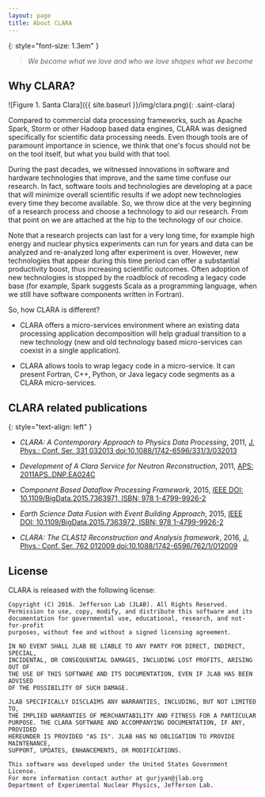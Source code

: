 ```yaml
---
layout: page
title: About CLARA
---
```


{: style="font-size: 1.3em" }
> *We become what we love and who we love shapes what we become*

## Why CLARA?
![Figure 1. Santa Clara]({{ site.baseurl }}/img/clara.png){: .saint-clara}

Compared to commercial data processing frameworks, such as Apache Spark,
Storm or other Hadoop based data engines, CLARA was designed specifically
for scientific data processing needs. Even though tools are of paramount
importance in science, we think that one's focus should not be on the tool
itself, but what you build with that tool.

During the past decades, we
witnessed innovations in software and hardware technologies that improve,
and the same time confuse our research. In fact, software tools and technologies
are developing at a pace that will minimize overall scientific results if
we adopt new technologies every time they become available. So, we throw
dice at the very beginning of a research process and choose a technology
to aid our research. From that point on we are attached at the hip to the
technology of our choice.

Note that a research projects can last for a very
long time, for example high energy and nuclear physics experiments can run
for years and data can be analyzed and re-analyzed long after experiment is
over. However, new technologies that appear during this time period can offer
a substantial productivity boost, thus increasing scientific outcomes.
Often adoption of new technologies is stopped by the roadblock of recoding
a legacy code base (for example, Spark suggests Scala as a programming
language, when we still have software components written in Fortran).


So, how CLARA is different?

* CLARA offers a micro-services environment
  where an existing data processing application decomposition
  will help gradual transition to a new technology
  (new and old technology based micro-services can coexist in a single application).

* CLARA allows tools to wrap legacy code in a micro-service.
  It can present Fortran, C++, Python, or Java legacy code segments
  as a CLARA micro-services.


## CLARA related publications

{: style="text-align: left" }
* *CLARA: A Contemporary Approach to Physics Data Processing*, 2011,
  [J. Phys.: Conf. Ser. 331 032013 doi:10.1088/1742-6596/331/3/032013](http://iopscience.iop.org/article/10.1088/1742-6596/331/3/032013/pdf)

* *Development of A Clara Service for Neutron Reconstruction*, 2011,
  [APS: 2011APS..DNP.EA024C](http://adsabs.harvard.edu/abs/2011APS..DNP.EA024C)

* *Component Based Dataflow Processing Framework*, 2015,
  [IEEE DOI: 10.1109/BigData.2015.7363971, ISBN: 978 1-4799-9926-2](http://ieeexplore.ieee.org/document/7363971/)

* *Earth Science Data Fusion with Event Building Approach*, 2015,
  [IEEE DOI: 10.1109/BigData.2015.7363972, ISBN: 978 1-4799-9926-2](http://ieeexplore.ieee.org/document/7363972/)

* *CLARA: The CLAS12 Reconstruction and Analysis framework*, 2016,
  [J. Phys.: Conf. Ser. 762 012009 doi:10.1088/1742-6596/762/1/012009](http://iopscience.iop.org/article/10.1088/1742-6596/762/1/012009/pdf)


## License

CLARA is released with the following license:

```
Copyright (C) 2016. Jefferson Lab (JLAB). All Rights Reserved.
Permission to use, copy, modify, and distribute this software and its
documentation for governmental use, educational, research, and not-for-profit
purposes, without fee and without a signed licensing agreement.

IN NO EVENT SHALL JLAB BE LIABLE TO ANY PARTY FOR DIRECT, INDIRECT, SPECIAL,
INCIDENTAL, OR CONSEQUENTIAL DAMAGES, INCLUDING LOST PROFITS, ARISING OUT OF
THE USE OF THIS SOFTWARE AND ITS DOCUMENTATION, EVEN IF JLAB HAS BEEN ADVISED
OF THE POSSIBILITY OF SUCH DAMAGE.

JLAB SPECIFICALLY DISCLAIMS ANY WARRANTIES, INCLUDING, BUT NOT LIMITED TO,
THE IMPLIED WARRANTIES OF MERCHANTABILITY AND FITNESS FOR A PARTICULAR
PURPOSE. THE CLARA SOFTWARE AND ACCOMPANYING DOCUMENTATION, IF ANY, PROVIDED
HEREUNDER IS PROVIDED "AS IS". JLAB HAS NO OBLIGATION TO PROVIDE MAINTENANCE,
SUPPORT, UPDATES, ENHANCEMENTS, OR MODIFICATIONS.

This software was developed under the United States Government License.
For more information contact author at gurjyan@jlab.org
Department of Experimental Nuclear Physics, Jefferson Lab.
```
